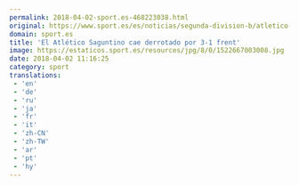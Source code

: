 ```yaml
---
permalink: 2018-04-02-sport.es-468223038.html
original: https://www.sport.es/es/noticias/segunda-division-b/atletico-saguntino-cae-derrotado-por-3-1-frente-pena-deportiva-6729366?utm_source=rss-noticias&utm_medium=feed&utm_campaign=segunda-division-b
domain: sport.es
title: 'El Atlético Saguntino cae derrotado por 3-1 frent'
image: https://estaticos.sport.es/resources/jpg/8/0/1522667003008.jpg
date: 2018-04-02 11:16:25
category: sport
translations: 
 - 'en'
 - 'de'
 - 'ru'
 - 'ja'
 - 'fr'
 - 'it'
 - 'zh-CN'
 - 'zh-TW'
 - 'ar'
 - 'pt'
 - 'hy'
---
```


